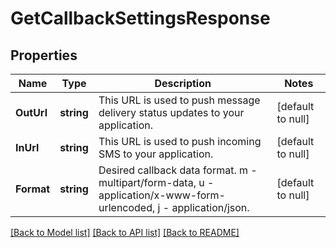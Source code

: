 # GetCallbackSettingsResponse

## Properties
Name | Type | Description | Notes
------------ | ------------- | ------------- | -------------
**OutUrl** | **string** | This URL is used to push message delivery status updates to your application. | [default to null]
**InUrl** | **string** | This URL is used to push incoming SMS to your application. | [default to null]
**Format** | **string** | Desired callback data format. m - multipart/form-data, u - application/x-www-form-urlencoded, j - application/json. | [default to null]

[[Back to Model list]](../README.md#documentation-for-models) [[Back to API list]](../README.md#documentation-for-api-endpoints) [[Back to README]](../README.md)


